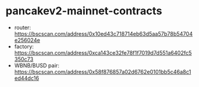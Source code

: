 # pancakev2-mainnet-contracts
- router: https://bscscan.com/address/0x10ed43c718714eb63d5aa57b78b54704e256024e
- factory: https://bscscan.com/address/0xca143ce32fe78f1f7019d7d551a6402fc5350c73
- WBNB/BUSD pair: https://bscscan.com/address/0x58f876857a02d6762e0101bb5c46a8c1ed44dc16

